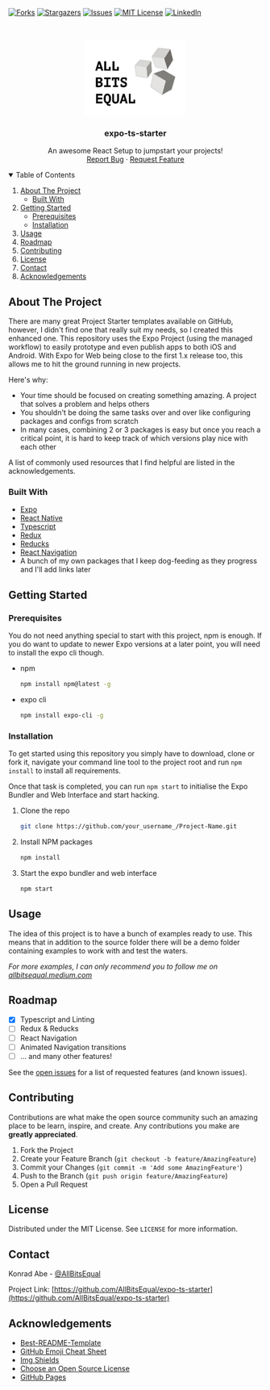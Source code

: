 <!-- PROJECT SHIELDS -->
<!--
*** I'm using markdown "reference style" links for readability.
*** Reference links are enclosed in brackets [ ] instead of parentheses ( ).
*** See the bottom of this document for the declaration of the reference variables
*** for contributors-url, forks-url, etc. This is an optional, concise syntax you may use.
*** https://www.markdownguide.org/basic-syntax/#reference-style-links
-->
[![Forks][forks-shield]][forks-url]
[![Stargazers][stars-shield]][stars-url]
[![Issues][issues-shield]][issues-url]
[![MIT License][license-shield]][license-url]
[![LinkedIn][linkedin-shield]][linkedin-url]



<!-- PROJECT LOGO -->
<br />
<p align="center">
  <a href="https://github.com/AllBitsEqual/expo-ts-starter">
    <img src="assets/AllBitsEqual_logo_light.png" alt="Logo" width="200" height="150">
  </a>

<h3 align="center">expo-ts-starter</h3>

  <p align="center">
    An awesome React Setup to jumpstart your projects!
    <br />
<!--
    <a href="https://github.com/AllBitsEqual/expo-ts-starter"><strong>Explore the docs »</strong></a>
    <br />
    <br />
    <a href="https://github.com/AllBitsEqual/expo-ts-starter">View Demo</a>
    ·
-->
    <a href="https://github.com/AllBitsEqual/expo-ts-starter/issues">Report Bug</a>
    ·
    <a href="https://github.com/AllBitsEqual/expo-ts-starter/issues">Request Feature</a>
  </p>



<!-- TABLE OF CONTENTS -->
<details open="open">
  <summary>Table of Contents</summary>
  <ol>
    <li>
      <a href="#about-the-project">About The Project</a>
      <ul>
        <li><a href="#built-with">Built With</a></li>
      </ul>
    </li>
    <li>
      <a href="#getting-started">Getting Started</a>
      <ul>
        <li><a href="#prerequisites">Prerequisites</a></li>
        <li><a href="#installation">Installation</a></li>
      </ul>
    </li>
    <li><a href="#usage">Usage</a></li>
    <li><a href="#roadmap">Roadmap</a></li>
    <li><a href="#contributing">Contributing</a></li>
    <li><a href="#license">License</a></li>
    <li><a href="#contact">Contact</a></li>
    <li><a href="#acknowledgements">Acknowledgements</a></li>
  </ol>
</details>



<!-- ABOUT THE PROJECT -->
## About The Project

<!--[![Product Name Screen Shot][product-screenshot]](https://example.com)-->

There are many great Project Starter templates available on GitHub, however, I didn't find one that really suit my needs, so I created this enhanced one. This repository uses the Expo Project (using the managed workflow) to easily prototype and even publish apps to both iOS and Android. With Expo for Web being close to the first 1.x release too, this allows me to hit the ground running in new projects.

Here's why:
* Your time should be focused on creating something amazing. A project that solves a problem and helps others
* You shouldn't be doing the same tasks over and over like configuring packages and configs from scratch
* In many cases, combining 2 or 3 packages is easy but once you reach a critical point, it is hard to keep track of which versions play nice with each other

A list of commonly used resources that I find helpful are listed in the acknowledgements.


### Built With

* [Expo]()
* [React Native]()
* [Typescript]()
* [Redux]()
* [Reducks]()
* [React Navigation]()
* A bunch of my own packages that I keep dog-feeding as they progress and I'll add links later



<!-- GETTING STARTED -->
## Getting Started

### Prerequisites

You do not need anything special to start with this project, npm is enough. If you do want to update to newer Expo versions at a later point, you will need to install the expo cli though.
* npm
  ```sh
  npm install npm@latest -g
  ```
* expo cli
  ```sh
  npm install expo-cli -g
  ```
  
### Installation

To get started using this repository you simply have to download, clone or fork it, navigate your command line tool to the project root and run `npm install` to install all requirements.

Once that task is completed, you can run `npm start` to initialise the Expo Bundler and Web Interface and start hacking.

1. Clone the repo
   ```sh
   git clone https://github.com/your_username_/Project-Name.git
   ```
2. Install NPM packages
   ```sh
   npm install
   ```
3. Start the expo bundler and web interface
   ```sh
   npm start
   ```
   


<!-- USAGE EXAMPLES -->
## Usage

The idea of this project is to have a bunch of examples ready to use. This means that in addition to the source folder there will be a demo folder containing examples to work with and test the waters.

_For more examples, I can only recommend you to follow me on [allbitsequal.medium.com](https://allbitsequal.medium.com/)_



<!-- ROADMAP -->
## Roadmap

- [x] Typescript and Linting
- [ ] Redux & Reducks
- [ ] React Navigation
- [ ] Animated Navigation transitions
- [ ] ... and many other features!

See the [open issues](https://github.com/AllBitsEqual/expo-ts-starter/issues) for a list of requested features (and known issues).



<!-- CONTRIBUTING -->
## Contributing

Contributions are what make the open source community such an amazing place to be learn, inspire, and create. Any contributions you make are **greatly appreciated**.

1. Fork the Project
2. Create your Feature Branch (`git checkout -b feature/AmazingFeature`)
3. Commit your Changes (`git commit -m 'Add some AmazingFeature'`)
4. Push to the Branch (`git push origin feature/AmazingFeature`)
5. Open a Pull Request



<!-- LICENSE -->
## License

Distributed under the MIT License. See `LICENSE` for more information.



<!-- CONTACT -->
## Contact

Konrad Abe - [@AllBitsEqual](https://twitter.com/AllBitsEqual)

Project Link: [https://github.com/AllBitsEqual/expo-ts-starter](https://github.com/AllBitsEqual/expo-ts-starter)



<!-- ACKNOWLEDGEMENTS -->
## Acknowledgements
* [Best-README-Template](https://github.com/othneildrew/Best-README-Template)
* [GitHub Emoji Cheat Sheet](https://www.webpagefx.com/tools/emoji-cheat-sheet)
* [Img Shields](https://shields.io)
* [Choose an Open Source License](https://choosealicense.com)
* [GitHub Pages](https://pages.github.com)



<!-- MARKDOWN LINKS & IMAGES -->
<!-- https://www.markdownguide.org/basic-syntax/#reference-style-links -->
[forks-shield]: https://img.shields.io/github/forks/AllBitsEqual/expo-ts-starter.svg?style=for-the-badge
[forks-url]: https://github.com/AllBitsEqual/expo-ts-starter/network/members
[stars-shield]: https://img.shields.io/github/stars/AllBitsEqual/expo-ts-starter.svg?style=for-the-badge
[stars-url]: https://github.com/AllBitsEqual/expo-ts-starter/stargazers
[issues-shield]: https://img.shields.io/github/issues/AllBitsEqual/expo-ts-starter.svg?style=for-the-badge
[issues-url]: https://github.com/AllBitsEqual/expo-ts-starter/issues
[license-shield]: https://img.shields.io/github/license/AllBitsEqual/expo-ts-starter.svg?style=for-the-badge
[license-url]: https://github.com/AllBitsEqual/expo-ts-starter/blob/master/LICENSE.txt
[linkedin-shield]: https://img.shields.io/badge/-LinkedIn-black.svg?style=for-the-badge&logo=linkedin&colorB=555
[linkedin-url]: https://linkedin.com/in/konrad-abe/
<!-- [product-screenshot]: images/screenshot.png -->
